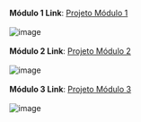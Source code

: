 **Módulo 1 Link**: [Projeto Módulo 1](https://github.com/nicofrohlich/AtividadesCG/tree/main/M%C3%B3dulo%201)
\
\
![image](https://github.com/user-attachments/assets/147d75d5-955c-404b-9d9d-a4ca8c46decc)
\
\
**Módulo 2 Link**: [Projeto Módulo 2](https://github.com/nicofrohlich/AtividadesCG/tree/main/M%C3%B3dulo%202)
\
\
![image](https://github.com/user-attachments/assets/21a49e36-8e0b-488e-b689-7ce56d4c3c90)
\
\
**Módulo 3 Link**: [Projeto Módulo 3](https://github.com/nicofrohlich/AtividadesCG/tree/main/M%C3%B3dulo%203)
\
\
![image](https://github.com/user-attachments/assets/4d38b064-7934-41d2-97b9-dc35dd387a4a)

